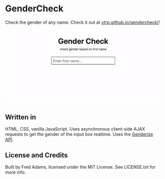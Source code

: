 # GenderCheck

Check the gender of any name. Check it out at [xtrp.github.io/gendercheck/](https://github.com/xtrp/gendercheck/)!

![GenderCheck demo](site_demo.gif)

## Written in

HTML, CSS, vanilla JavaScript. Uses asynchronous client-side AJAX requests to get the gender of the input box realtime. Uses the [Genderize API](https://genderize.io/).

## License and Credits

Built by Fred Adams, licensed under the MIT License. See LICENSE.txt for more info.
